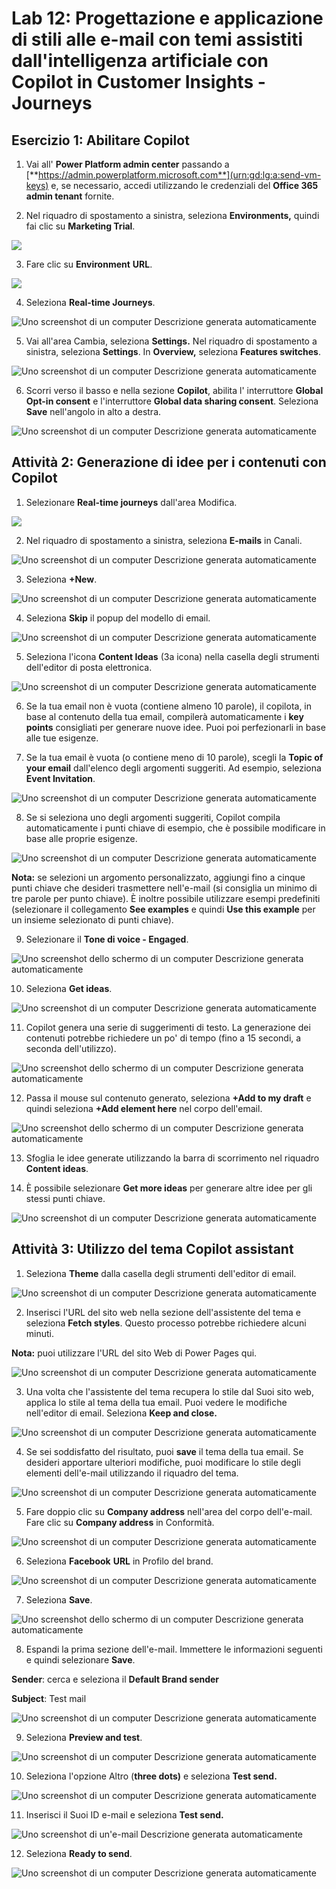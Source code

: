 # Lab 12: Progettazione e applicazione di stili alle e-mail con temi assistiti dall'intelligenza artificiale con Copilot in Customer Insights - Journeys

## Esercizio 1: Abilitare Copilot

1.  Vai all' **Power Platform admin center** passando a
    [**https://admin.powerplatform.microsoft.com**](urn:gd:lg:a:send-vm-keys)
    e, se necessario, accedi utilizzando le credenziali del **Office 365
    admin tenant** fornite.

2.  Nel riquadro di spostamento a sinistra, seleziona **Environments,**
    quindi fai clic su **Marketing Trial**.

![](./media/image1.png)

3.  Fare clic su **Environment** **URL**.

![](./media/image2.png)

4.  Seleziona **Real-time Journeys**.

![Uno screenshot di un computer Descrizione generata
automaticamente](./media/image3.png)

5.  Vai all'area Cambia, seleziona **Settings.** Nel riquadro di
    spostamento a sinistra, seleziona **Settings**. In **Overview,**
    seleziona **Features switches**.

![Uno screenshot di un computer Descrizione generata
automaticamente](./media/image4.png)

6.  Scorri verso il basso e nella sezione **Copilot**, abilita l'
    interruttore **Global Opt-in consent** e l'interruttore **Global
    data sharing consent**. Seleziona **Save** nell'angolo in alto a
    destra.

![Uno screenshot di un computer Descrizione generata
automaticamente](./media/image5.png)

## 

## Attività 2: Generazione di idee per i contenuti con Copilot

1.  Selezionare **Real-time journeys** dall'area Modifica.

![](./media/image6.png)

2.  Nel riquadro di spostamento a sinistra, seleziona **E-mails** in
    Canali.

![Uno screenshot di un computer Descrizione generata
automaticamente](./media/image7.png)

3.  Seleziona **+New**.

![Uno screenshot di un computer Descrizione generata
automaticamente](./media/image8.png)

4.  Seleziona **Skip** il popup del modello di email.

![Uno screenshot di un computer Descrizione generata
automaticamente](./media/image9.png)

5.  Seleziona l'icona **Content Ideas** (3a icona) nella casella degli
    strumenti dell'editor di posta elettronica.

![Uno screenshot di un computer Descrizione generata
automaticamente](./media/image10.png)

6.  Se la tua email non è vuota (contiene almeno 10 parole), il
    copilota, in base al contenuto della tua email, compilerà
    automaticamente i **key points** consigliati per generare nuove
    idee. Puoi poi perfezionarli in base alle tue esigenze.

7.  Se la tua email è vuota (o contiene meno di 10 parole), scegli la
    **Topic of your email** dall'elenco degli argomenti suggeriti. Ad
    esempio, seleziona **Event Invitation**.

![Uno screenshot di un computer Descrizione generata
automaticamente](./media/image11.png)

8.  Se si seleziona uno degli argomenti suggeriti, Copilot compila
    automaticamente i punti chiave di esempio, che è possibile
    modificare in base alle proprie esigenze.

![Uno screenshot di un computer Descrizione generata
automaticamente](./media/image12.png)

**Nota:** se selezioni un argomento personalizzato, aggiungi fino a
cinque punti chiave che desideri trasmettere nell'e-mail (si consiglia
un minimo di tre parole per punto chiave). È inoltre possibile
utilizzare esempi predefiniti (selezionare il collegamento **See
examples** e quindi **Use this example** per un insieme selezionato di
punti chiave).

9.  Selezionare il **Tone di voice - Engaged**.

![Uno screenshot dello schermo di un computer Descrizione generata
automaticamente](./media/image13.png)

10. Seleziona **Get ideas**.

![Uno screenshot di un computer Descrizione generata
automaticamente](./media/image14.png)

11. Copilot genera una serie di suggerimenti di testo. La generazione
    dei contenuti potrebbe richiedere un po' di tempo (fino a 15
    secondi, a seconda dell'utilizzo).

![Uno screenshot dello schermo di un computer Descrizione generata
automaticamente](./media/image15.png)

12. Passa il mouse sul contenuto generato, seleziona **+Add to my
    draft** e quindi seleziona **+Add element here** nel corpo
    dell'email.

![Uno screenshot dello schermo di un computer Descrizione generata
automaticamente](./media/image16.png)

13. Sfoglia le idee generate utilizzando la barra di scorrimento nel
    riquadro **Content ideas**.

14. È possibile selezionare **Get more ideas** per generare altre idee
    per gli stessi punti chiave.

![Uno screenshot di un computer Descrizione generata
automaticamente](./media/image17.png)

## Attività 3: Utilizzo del tema Copilot assistant

1.  Seleziona **Theme** dalla casella degli strumenti dell'editor di
    email.

![Uno screenshot di un computer Descrizione generata
automaticamente](./media/image18.png)

2.  Inserisci l'URL del sito web nella sezione dell'assistente del tema
    e seleziona **Fetch styles**. Questo processo potrebbe richiedere
    alcuni minuti.

**Nota:** puoi utilizzare l'URL del sito Web di Power Pages qui.

![Uno screenshot di un computer Descrizione generata
automaticamente](./media/image19.png)

3.  Una volta che l'assistente del tema recupera lo stile dal Suoi sito
    web, applica lo stile al tema della tua email. Puoi vedere le
    modifiche nell'editor di email. Seleziona **Keep and close.**

![Uno screenshot di un computer Descrizione generata
automaticamente](./media/image20.png)

4.  Se sei soddisfatto del risultato, puoi **save** il tema della tua
    email. Se desideri apportare ulteriori modifiche, puoi modificare lo
    stile degli elementi dell'e-mail utilizzando il riquadro del tema.

![Uno screenshot di un computer Descrizione generata
automaticamente](./media/image21.png)

5.  Fare doppio clic su **Company address** nell'area del corpo
    dell'e-mail. Fare clic su **Company address** in Conformità.

![Uno screenshot di un computer Descrizione generata
automaticamente](./media/image22.png)

6.  Seleziona **Facebook** **URL** in Profilo del brand.

![Uno screenshot di un computer Descrizione generata
automaticamente](./media/image23.png)

7.  Seleziona **Save**.

![Uno screenshot dello schermo di un computer Descrizione generata
automaticamente](./media/image24.png)

8.  Espandi la prima sezione dell'e-mail. Immettere le informazioni
    seguenti e quindi selezionare **Save**.

**Sender**: cerca e seleziona il **Default Brand sender**

**Subject**: Test mail

![Uno screenshot di un computer Descrizione generata
automaticamente](./media/image25.png)

9.  Seleziona **Preview and test**.

![Uno screenshot di un computer Descrizione generata
automaticamente](./media/image26.png)

10. Seleziona l'opzione Altro (**three dots)** e seleziona **Test
    send.**

![Uno screenshot di un computer Descrizione generata
automaticamente](./media/image27.png)

11. Inserisci il Suoi ID e-mail e seleziona **Test send.**

![Uno screenshot di un'e-mail Descrizione generata
automaticamente](./media/image28.png)

12. Seleziona **Ready to send**.

![Uno screenshot di un computer Descrizione generata
automaticamente](./media/image29.png)
